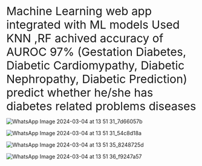 <span style="font-size:30px;">Machine Learning web app integrated with ML models Used KNN ,RF achived accuracy of AUROC 97% (Gestation Diabetes, Diabetic Cardiomypathy, Diabetic Nephropathy, Diabetic Prediction) predict whether he/she has diabetes related problems diseases</span>

![WhatsApp Image 2024-03-04 at 13 51 31_7d66057b](https://github.com/HariDarshan0710/Arogya-Vicharana1/assets/131495415/5c1e9a8e-db20-4f19-9605-949e6820c243)

![WhatsApp Image 2024-03-04 at 13 51 31_54c8d18a](https://github.com/HariDarshan0710/Arogya-Vicharana1/assets/131495415/954f6642-b488-4f93-9634-86a9ff6292dc)

![WhatsApp Image 2024-03-04 at 13 51 35_8248725d](https://github.com/HariDarshan0710/Arogya-Vicharana1/assets/131495415/c6ab15e4-0d34-478c-a26e-70fa28ebddc3)

![WhatsApp Image 2024-03-04 at 13 51 36_f9247a57](https://github.com/HariDarshan0710/Arogya-Vicharana1/assets/131495415/c780d910-2ea6-4f8a-a3b2-201fc89d62bf)
